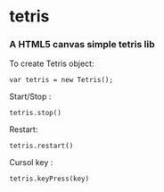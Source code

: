 tetris
======

### A HTML5 canvas simple tetris lib 

To create Tetris object:

    var tetris = new Tetris();  
  
Start/Stop :

    tetris.stop()

Restart:

    tetris.restart()

Cursol key :

    tetris.keyPress(key)


